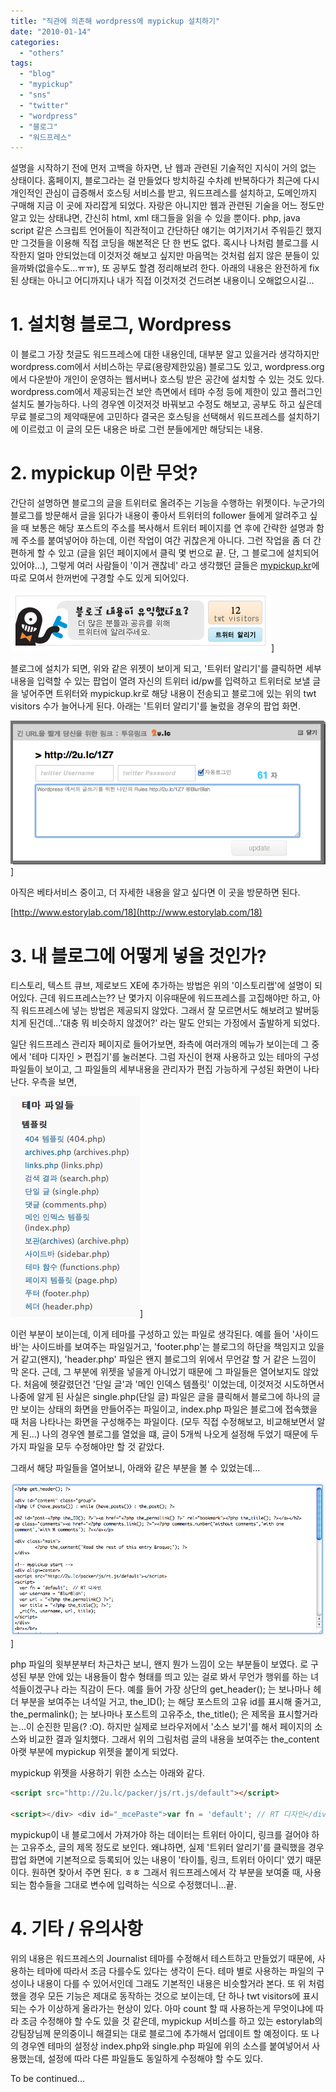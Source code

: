 ```yaml
---
title: "직관에 의존해 wordpress에 mypickup 설치하기"
date: "2010-01-14"
categories: 
  - "others"
tags: 
  - "blog"
  - "mypickup"
  - "sns"
  - "twitter"
  - "wordpress"
  - "블로그"
  - "워드프레스"
---
```


  

설명을 시작하기 전에 먼저 고백을 하자면, 난 웹과 관련된 기술적인 지식이 거의 없는 상태이다. 홈페이지, 블로그라는 걸 만들었다 방치하길 수차례 반복하다가 최근에 다시 개인적인 관심이 급증해서 호스팅 서비스를 받고, 워드프레스를 설치하고, 도메인까지 구매해 지금 이 곳에 자리잡게 되었다. 자랑은 아니지만 웹과 관련된 기술을 어느 정도만 알고 있는 상태냐면, 간신히 html, xml 태그들을 읽을 수 있을 뿐이다. php, java script 같은 스크립트 언어들이 직관적이고 간단하단 얘기는 여기저기서 주워듣긴 했지만 그것들을 이용해 직접 코딩을 해본적은 단 한 번도 없다. 혹시나 나처럼 블로그를 시작한지 얼마 안되었는데 이것저것 해보고 싶지만 마음먹는 것처럼 쉽지 않은 분들이 있을까봐(없을수도...ㅠㅠ), 또 공부도 할겸 정리해보려 한다. 아래의 내용은 완전하게 fix된 상태는 아니고 어디까지나 내가 직접 이것저것 건드려본 내용이니 오해없으시길...

  

  

# 1. 설치형 블로그, Wordpress

이 블로그 가장 첫글도 워드프레스에 대한 내용인데, 대부분 알고 있을거라 생각하지만 wordpress.com에서 서비스하는 무료(용량제한있음) 블로그도 있고, wordpress.org에서 다운받아 개인이 운영하는 웹서버나 호스팅 받은 공간에 설치할 수 있는 것도 있다. wordpress.com에서 제공되는건 보안 측면에서 테마 수정 등에 제한이 있고 플러그인 설치도 불가능하다. 나의 경우엔 이것저것 바꿔보고 수정도 해보고, 공부도 하고 싶은데 무료 블로그의 제약때문에 고민하다 결국은 호스팅을 선택해서 워드프레스를 설치하기에 이르렀고 이 글의 모든 내용은 바로 그런 분들에게만 해당되는 내용.

  

  

# 2. mypickup 이란 무엇?

간단히 설명하면 블로그의 글을 트위터로 올려주는 기능을 수행하는 위젯이다. 누군가의 블로그를 방문해서 글을 읽다가 내용이 좋아서 트위터의 follower 들에게 알려주고 싶을 때 보통은 해당 포스트의 주소를 복사해서 트위터 페이지를 연 후에 간략한 설명과 함께 주소를 붙여넣어야 하는데, 이런 작업이 여간 귀찮은게 아니다. 그런 작업을 좀 더 간편하게 할 수 있고 (글을 읽던 페이지에서 클릭 몇 번으로 끝. 단, 그 블로그에 설치되어 있어야...), 그렇게 여러 사람들이 '이거 괜찮네' 라고 생각했던 글들은 [mypickup.kr](http://mypickup.kr)에 따로 모여서 한꺼번에 구경할 수도 있게 되어있다.

  

![](images/스크린샷-2010-01-14-오후-10.00.23.png "스크린샷 2010-01-14 오후 10.00.23")]

  

블로그에 설치가 되면, 위와 같은 위젯이 보이게 되고, '트위터 알리기'를 클릭하면 세부 내용을 입력할 수 있는 팝업이 열려 자신의 트위터 id/pw를 입력하고 트위터로 보낼 글을 넣어주면 트위터와 mypickup.kr로 해당 내용이 전송되고 블로그에 있는 위의 twt visitors 수가 늘어나게 된다. 아래는 '트위터 알리기'를 눌렀을 경우의 팝업 화면.

  

![](images/스크린샷-2010-01-14-오후-10.00.461.png "스크린샷 2010-01-14 오후 10.00.46")]

  

아직은 베타서비스 중이고, 더 자세한 내용을 알고 싶다면 이 곳을 방문하면 된다.

[http://www.estorylab.com/18](http://www.estorylab.com/18)

  

  

# 3\. 내 블로그에 어떻게 넣을 것인가?

티스토리, 텍스트 큐브, 제로보드 XE에 추가하는 방법은 위의 '이스토리랩'에 설명이 되어있다. 근데 워드프레스는?? 난 몇가지 이유때문에 워드프레스를 고집해야만 하고, 아직 워드프레스에 넣는 방법은 제공되지 않았다. 그래서 잘 모르면서도 해보려고 발버둥치게 된건데...'대충 뭐 비슷하지 않겠어?' 라는 말도 안되는 가정에서 출발하게 되었다.

  

일단 워드프레스 관리자 페이지로 들어가보면, 좌측에 여러개의 메뉴가 보이는데 그 중에서 '테마 디자인 > 편집기'를 눌러본다. 그럼 자신이 현재 사용하고 있는 테마의 구성파일들이 보이고, 그 파일들의 세부내용을 관리자가 편집 가능하게 구성된 화면이 나타난다. 우측을 보면,

  

![](images/스크린샷-2010-01-14-오후-9.34.53.png "스크린샷 2010-01-14 오후 9.34.53")]

  

이런 부분이 보이는데, 이게 테마를 구성하고 있는 파일로 생각된다. 예를 들어 '사이드바'는 사이드바를 보여주는 파일일거고, 'footer.php'는 블로그의 하단을 책임지고 있을거 같고(왠지), 'header.php' 파일은 왠지 블로그의 위에서 무언갈 할 거 같은 느낌이 막 온다. 근데, 그 부분에 위젯을 넣을게 아니었기 때문에 그 파일들은 열어보지도 않았다. 처음에 헷갈렸던건 '단일 글'과 '메인 인덱스 템플릿' 이었는데, 이것저것 시도하면서 나중에 알게 된 사실은 single.php(단일 글) 파일은 글을 클릭해서 블로그에 하나의 글만 보이는 상태의 화면을 만들어주는 파일이고, index.php 파일은 블로그에 접속했을 때 처음 나타나는 화면을 구성해주는 파일이다. (모두 직접 수정해보고, 비교해보면서 알게 된...) 나의 경우엔 블로그를 열었을 떄, 글이 5개씩 나오게 설정해 두었기 때문에 두 가지 파일을 모두 수정해야만 할 것 같았다.

  

그래서 해당 파일들을 열어보니, 아래와 같은 부분을 볼 수 있었는데...

  

![](images/스크린샷-2010-01-14-오후-9.36.332.png "스크린샷 2010-01-14 오후 9.36.33")]

  

php 파일의 윗부분부터 차근차근 보니, 왠지 뭔가 느낌이 오는 부분들이 보였다. 로 구성된 부분 안에 있는 내용들이 함수 형태를 띄고 있는 걸로 봐서 무언가 행위를 하는 녀석들이겠구나 라는 직감이 든다. 예를 들어 가장 상단의 get\_header(); 는 보나마나 헤더 부분을 보여주는 녀석일 거고, the\_ID(); 는 해당 포스트의 고유 id를 표시해 줄거고, the\_permalink(); 는 보나마나 포스트의 고유주소, the\_title(); 은 제목을 표시할거라는...이 순진한 믿음(? :O). 하지만 실제로 브라우저에서 '소스 보기'를 해서 페이지의 소스와 비교한 결과 일치했다. 그래서 위의 그림처럼 글의 내용을 보여주는 the\_content 아랫 부분에 mypickup 위젯을 붙이게 되었다.

mypickup 위젯을 사용하기 위한 소스는 아래와 같다.

```html
<script src="http://2u.lc/packer/js/rt.js/default"></script>

<script></div> <div id="_mcePaste">var fn = 'default'; // RT 디자인</div> <div id="_mcePaste">var username = 'BlurBlah'; //twitter id</div> <div id="_mcePaste">var url = "<?php the_permalink() ?>"; //글의 고유주소</div> <div id="_mcePaste">var title = "<?php the_title(); ?>"; //title</div> <div id="_mcePaste">_rt(fn, username, url, title);</div> <div id="_mcePaste"></script>
```

mypickup이 내 블로그에서 가져가야 하는 데이터는 트위터 아이디, 링크를 걸어야 하는 고유주소, 글의 제목 정도로 보인다. 왜냐하면, 실제 '트위터 알리기'를 클릭했을 경우 팝업 화면에 기본적으로 등록되어 있는 내용이 '타이틀, 링크, 트위터 아이디' 였기 때문이다. 원하면 찾아서 주면 된다. ㅎㅎ 그래서 워드프레스에서 각 부분을 보여줄 때, 사용되는 함수들을 그대로 변수에 입력하는 식으로 수정했더니...끝.

# 4. 기타 / 유의사항

위의 내용은 워드프레스의 Journalist 테마를 수정해서 테스트하고 만들었기 때문에, 사용하는 테마에 따라서 조금 다를수도 있다는 생각이 든다. 테마 별로 사용하는 파일의 구성이나 내용이 다를 수 있어서인데 그래도 기본적인 내용은 비슷할거라 본다. 또 위 처럼 했을 경우 모든 기능은 제대로 동작하는 것으로 보이는데, 단 하나 twt visitors에 표시되는 수가 이상하게 올라가는 현상이 있다. 아마 count 할 때 사용하는게 무엇이냐에 따라 조금 수정해야 할 수도 있을 것 같은데, mypickup 서비스를 하고 있는 estorylab의 강팀장님께 문의중이니 해결되는 대로 블로그에 추가해서 업데이트 할 예정이다. 또 나의 경우엔 테마의 설정상 index.php와 single.php 파일에 위의 소스를 붙여넣어서 사용했는데, 설정에 따라 다른 파일들도 동일하게 수정해야 할 수도 있다.

To be continued...
